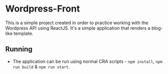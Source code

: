 # Wordpress-Front

This is a simple project created in order to practice working with the Wordpress API using ReactJS. It's a simple application that renders a blog-like template.

## Running

- The application can be run using normal CRA scripts - `npm install`, `npm run build` & `npm run start`. 
